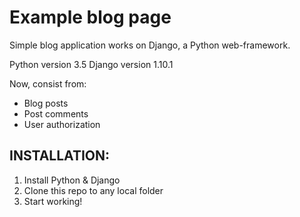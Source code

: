 # Example blog page

Simple blog application works on Django, a Python web-framework.

Python version 3.5
Django version 1.10.1

Now, consist from:
- Blog posts
- Post comments
- User authorization

## INSTALLATION:
1. Install Python & Django
2. Clone this repo to any local folder
3. Start working!
